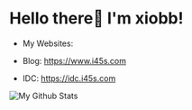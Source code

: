 <p align="center">
<h1>Hello there👋 I'm xiobb!</h1>
</p>

 - My Websites: 
 
  - Blog: https://www.i45s.com
   
  - IDC: https://idc.i45s.com


![My Github Stats](https://github-readme-stats.vercel.app/api?username=yellowface233&hide=[%22issues%22]&show_icons=true)
